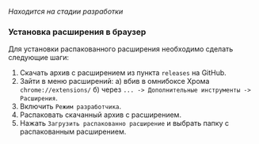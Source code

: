 *Находится на стадии разработки*

### Установка расширения в браузер
Для установки распакованного расширения необходимо сделать следующие шаги:
1. Скачать архив с расширением из пункта `releases` на GitHub.
2. Зайти в меню расширений: 
  а) вбив в омнибоксе Хрома `chrome://extensions/`
  б) через `... -> Дополнительные инструменты -> Расширения`.
3. Включить `Режим разработчика`.
4. Распаковать скачанный архив с расширением.
5. Нажать `Загрузить распакованно расширение` и выбрать папку с распакованным расширением.
